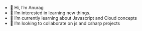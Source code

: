 - 👋 Hi, I’m Anurag
- 👀 I’m interested in learning new things.
- 🌱 I’m currently learning about Javascript and Cloud concepts
- 💞️ I’m looking to collaborate on js and csharp projects

<!---
ruhelaanurag/ruhelaanurag is a ✨ special ✨ repository because its `README.md` (this file) appears on your GitHub profile.
You can click the Preview link to take a look at your changes.
--->
